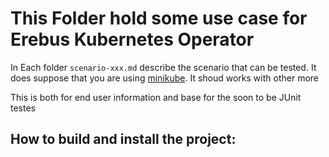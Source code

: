 # This Folder hold some use case for Erebus Kubernetes Operator 

In Each folder `scenario-xxx.md` describe the scenario that can be tested.
It does suppose that you are using [minikube](https://github.com/kubernetes/minikube). 
It shoud works with other more 

This is both for end user information and base for the soon to be JUnit testes 

## How to build and install the project:

## 